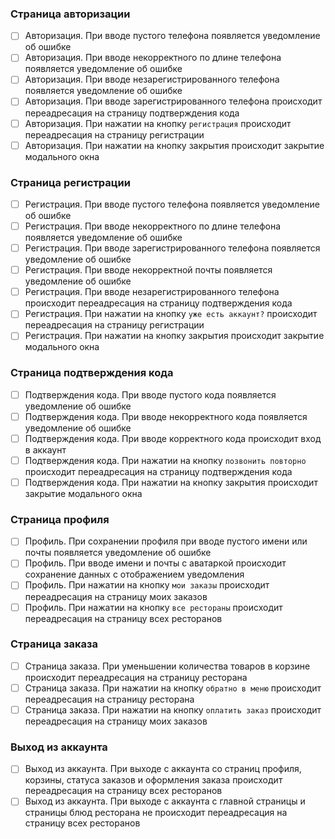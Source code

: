 ### Страница авторизации
- [ ] Авторизация. При вводе пустого телефона появляется уведомление об ошибке
- [ ] Авторизация. При вводе некорректного по длине телефона появляется уведомление об ошибке
- [ ] Авторизация. При вводе незарегистрированного телефона появляется уведомление об ошибке
- [ ] Авторизация. При вводе зарегистрированного телефона происходит переадресация на страницу подтверждения кода
- [ ] Авторизация. При нажатии на кнопку `регистрация` происходит переадресация на страницу регистрации
- [ ] Авторизация. При нажатии на кнопку закрытия происходит закрытие модального окна

### Страница регистрации
- [ ] Регистрация. При вводе пустого телефона появляется уведомление об ошибке
- [ ] Регистрация. При вводе некорректного по длине телефона появляется уведомление об ошибке
- [ ] Регистрация. При вводе зарегистрированного телефона появляется уведомление об ошибке
- [ ] Регистрация. При вводе некорректной почты появляется уведомление об ошибке
- [ ] Регистрация. При вводе незарегистрированного телефона происходит переадресация на страницу подтверждения кода
- [ ] Регистрация. При нажатии на кнопку `уже есть аккаунт?` происходит переадресация на страницу регистрации
- [ ] Регистрация. При нажатии на кнопку закрытия происходит закрытие модального окна

### Страница подтверждения кода
- [ ] Подтверждения кода. При вводе пустого кода появляется уведомление об ошибке
- [ ] Подтверждения кода. При вводе некорректного кода появляется уведомление об ошибке
- [ ] Подтверждения кода. При вводе корректного кода происходит вход в аккаунт
- [ ] Подтверждения кода. При нажатии на кнопку `позвонить повторно` происходит переадресация на страницу подтверждения кода
- [ ] Подтверждения кода. При нажатии на кнопку закрытия происходит закрытие модального окна

### Страница профиля
- [ ] Профиль. При сохранении профиля при вводе пустого имени или почты появляется уведомление об ошибке
- [ ] Профиль. При вводе имени и почты с аватаркой происходит сохранение данных с отображением уведомления
- [ ] Профиль. При нажатии на кнопку `мои заказы` происходит переадресация на страницу моих заказов
- [ ] Профиль. При нажатии на кнопку `все рестораны` происходит переадресация на страницу всех ресторанов

### Страница заказа
- [ ] Страница заказа. При уменьшении количества товаров в корзине происходит переадресация на страницу ресторана
- [ ] Страница заказа. При нажатии на кнопку `обратно в меню` происходит переадресация на страницу ресторана
- [ ] Страница заказа. При нажатии на кнопку `оплатить заказ` происходит переадресация на страницу моих заказов

### Выход из аккаунта
- [ ] Выход из аккаунта. При выходе с аккаунта со страниц профиля, корзины, статуса заказов и оформления заказа происходит переадресация на страницу всех ресторанов
- [ ] Выход из аккаунта. При выходе с аккаунта с главной страницы и страницы блюд ресторана не происходит переадресация на страницу всех ресторанов
